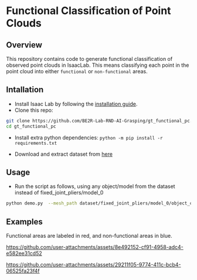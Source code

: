 # Functional Classification of Point Clouds
## Overview 
This repository contains code to generate functional classification of observed point clouds in IsaacLab. This means classifying each point in the point cloud into either `functional` or `non-functional` areas.

## Intallation 
- Install Isaac Lab by following the [installation guide](https://isaac-sim.github.io/IsaacLab/main/source/setup/installation/binaries_installation.html).
- Clone this repo:
``` bash
git clone https://github.com/BE2R-Lab-RND-AI-Grasping/gt_functional_pc.git
cd gt_functional_pc
```
- Install extra python dependencies: `python -m pip install -r requirements.txt`

- Download and extract dataset from [here](https://disk.yandex.ru/d/wn96YnqAKPJ_Zw)

## Usage
- Run the script as follows, using any object/model from the dataset instead of fixed_joint_pliers/model_0

```bash
python demo.py  --mesh_path dataset/fixed_joint_pliers/model_0/object_convex_decomposition.obj --gt_pc_path dataset/fixed_joint_pliers/model_0/point_cloud_labeled.ply --device cuda --scale 0.001 --enable_cameras --visualize_pc

```

## Examples
Functional areas are labeled in red, and non-functional areas in blue. 

https://github.com/user-attachments/assets/8e492152-cf91-4958-adc4-e582ee31cd52

https://github.com/user-attachments/assets/29211f05-9774-411c-bcb4-06525fa23f4f
